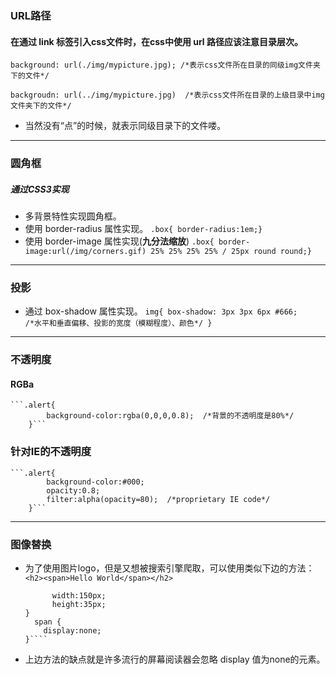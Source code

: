 ### URL路径
#### 在通过 link 标签引入css文件时，在css中使用  url 路径应该注意目录层次。
```
background: url(./img/mypicture.jpg); /*表示css文件所在目录的同级img文件夹下的文件*/

backgroudn: url(../img/mypicture.jpg)  /*表示css文件所在目录的上级目录中img文件夹下的文件*/
```
- 当然没有“点”的时候，就表示同级目录下的文件喽。 

---
### 圆角框
##### 通过CSS3实现
- 多背景特性实现圆角框。
- 使用 border-radius 属性实现。
`.box{ border-radius:1em;}`
- 使用 border-image 属性实现(**九分法缩放**)
`.box{ border-image:url(/img/corners.gif) 25% 25% 25% 25% / 25px round round;} `

---
### 投影
- 通过 box-shadow 属性实现。
    `img{
        box-shadow: 3px 3px 6px #666;      
         /*水平和垂直偏移、投影的宽度（模糊程度）、颜色*/
    }`

---
### 不透明度
#### RGBa
    ```.alert{
            background-color:rgba(0,0,0,0.8);  /*背景的不透明度是80%*/
        }```
### 针对IE的不透明度
    ```.alert{
            background-color:#000;
            opacity:0.8;
            filter:alpha(opacity=80);  /*proprietary IE code*/
        }```

---
### 图像替换
- 为了使用图片logo，但是又想被搜索引擎爬取，可以使用类似下边的方法：
  `<h2><span>Hello World</span></h2>`
  ```h2 { background:url(hello_world.gif) no-repeat;
        width:150px;
        height:35px;
  }
    span {
      display:none;
  }````

- 上边方法的缺点就是许多流行的屏幕阅读器会忽略 display 值为none的元素。